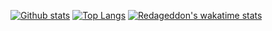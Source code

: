 [![Github stats](https://github-readme-stats.vercel.app/api?username=Redageddon&show_icons=true&bg_color=0D1117&theme=dark&hide_border=true&count_private=true)](https://github.com/anuraghazra/github-readme-stats)
[![Top Langs](https://github-readme-stats.vercel.app/api/top-langs/?username=Redageddon&bg_color=0D1117&theme=dark&hide_border=true)](https://github.com/anuraghazra/github-readme-stats)
[![Redageddon's wakatime stats](https://github-readme-stats.vercel.app/api/wakatime?username=Redageddon&bg_color=0D1117&hide_border=true)](https://github.com/anuraghazra/github-readme-stats)

